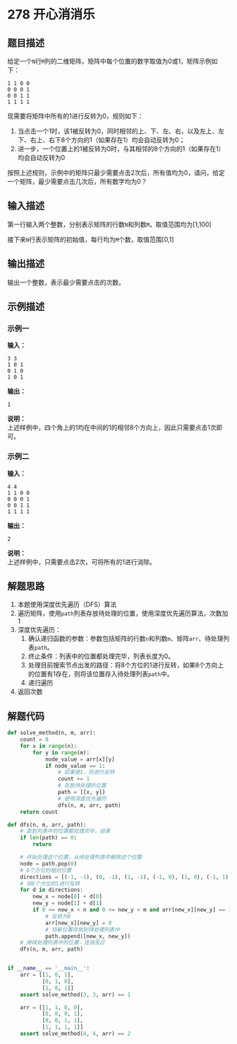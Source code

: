 # 278 开心消消乐

## 题目描述

给定一个`N`行`M`列的二维矩阵，矩阵中每个位置的数字取值为0或1，矩阵示例如下：
```text
1 1 0 0
0 0 0 1
0 0 1 1
1 1 1 1
```

现需要将矩阵中所有的1进行反转为0，规则如下：
1. 当点击一个1时，该1被反转为0，同时相邻的上、下、左、右，以及左上、左下、右上、右下8个方向的1（如果存在1）均会自动反转为0；
2. 进一步，一个位置上的1被反转为0时，与其相邻的8个方向的1（如果存在1）均会自动反转为0

按照上述规则，示例中的矩阵只最少需要点击2次后，所有值均为0，请问，给定一个矩阵，最少需要点击几次后，所有数字均为0？

## 输入描述

第一行输入两个整数，分别表示矩阵的行数`N`和列数`M`，取值范围均为[1,100]

接下来`N`行表示矩阵的初始值，每行均为`M`个数，取值范围[0,1]

## 输出描述

输出一个整数，表示最少需要点击的次数。

## 示例描述

### 示例一

**输入：**
```text
3 3
1 0 1
0 1 0
1 0 1
```

**输出：**
```text
1
```

**说明：**  
上述样例中，四个角上的1均在中间的1的相邻8个方向上，因此只需要点击1次即可。

### 示例二

**输入：**
```text
4 4
1 1 0 0
0 0 0 1
0 0 1 1
1 1 1 1
```

**输出：**
```text
2
```

**说明：**  
上述样例中，只需要点击2次，可将所有的1进行消除。

## 解题思路

1. 本题使用深度优先遍历（DFS）算法
2. 遍历矩阵，使用`path`列表存放待处理的位置，使用深度优先遍历算法，次数加1
3. 深度优先遍历：
    1. 确认递归函数的参数：参数包括矩阵的行数`n`和列数`m`、矩阵`arr`、待处理列表`path`。
    2. 终止条件：列表中的位置都处理完毕，列表长度为0。
    3. 处理目前搜索节点出发的路径：将8个方位的1进行反转，如果8个方向上的位置有1存在，则将该位置存入待处理列表`path`中。
    4. 递归遍历
4. 返回次数

## 解题代码

```python
def solve_method(n, m, arr):
    count = 0
    for x in range(n):
        for y in range(m):
            node_value = arr[x][y]
            if node_value == 1:
                # 如果是1，则进行反转
                count += 1
                # 存放待处理的位置
                path = [[x, y]]
                # 使用深度优先遍历
                dfs(n, m, arr, path)
    return count

def dfs(n, m, arr, path):
    # 直到列表中的位置都处理完毕，结束
    if len(path) == 0:
        return

    # 开始处理这个位置，从待处理列表中删除这个位置
    node = path.pop(0)
    # 8个方位的相对位置
    directions = [(-1, -1), (0, -1), (1, -1), (-1, 0), (1, 0), (-1, 1), (0, 1), (1, 1)]
    # 将8个方位的1进行反转
    for d in directions:
        new_x = node[0] + d[0]
        new_y = node[1] + d[1]
        if 0 <= new_x < n and 0 <= new_y < m and arr[new_x][new_y] == 1:
            # 反转为0
            arr[new_x][new_y] = 0
            # 将新位置存放到待处理列表中
            path.append([new_x, new_y])
    # 继续处理列表中的位置，连锁反应
    dfs(n, m, arr, path)


if __name__ == '__main__':
    arr = [[1, 0, 1],
           [0, 1, 0],
           [1, 0, 1]]
    assert solve_method(3, 3, arr) == 1

    arr = [[1, 1, 0, 0],
           [0, 0, 0, 1],
           [0, 0, 1, 1],
           [1, 1, 1, 1]]
    assert solve_method(4, 4, arr) == 2
```